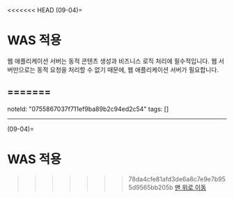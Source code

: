 <<<<<<< HEAD
(09-04)=
# WAS 적용

웹 애플리케이션 서버는 동적 콘텐츠 생성과 비즈니스 로직 처리에 필수적입니다. 웹 서버만으로는 동적 요청을 처리할 수 없기 때문에, 웹 애플리케이션 서버가 필요합니다. 


=======
---
noteId: "0755867037f711ef9ba89b2c94ed2c54"
tags: []

---

(09-04)=
# WAS 적용

>>>>>>> 78da4cfe81afd3de6a8c7e9e7b955d9565bb205b
[맨 위로 이동](09-04)